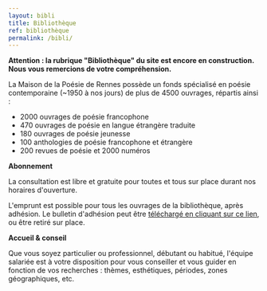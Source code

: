 ```yaml
---
layout: bibli
title: Bibliothèque
ref: bibliothèque
permalink: /bibli/
---
```

**Attention : la rubrique "Bibliothèque" du site est encore en construction. Nous vous remercions de votre compréhension.**

La Maison de la Poésie de Rennes possède un fonds spécialisé en poésie contemporaine (~1950 à nos jours) de plus de 4500 ouvrages, répartis ainsi :

* 2000 ouvrages de poésie francophone
* 470 ouvrages de poésie en langue étrangère traduite
* 180 ouvrages de poésie jeunesse
* 100 anthologies de poésie francophone et étrangère
* 200 revues de poésie et 2000 numéros

**Abonnement**

La consultation est libre et gratuite pour toutes et tous sur place durant nos horaires d'ouverture.

L'emprunt est possible pour tous les ouvrages de la bibliothèque, après adhésion. Le bulletin d'adhésion peut être [téléchargé en cliquant sur ce lien](https://maiporennes.fr/imgs/bulletin-d-adh-sion-2022.pdf)[](https://maiporennes.fr/maison/), ou être retiré sur place.

**Accueil & conseil**

Que vous soyez particulier ou professionnel, débutant ou habitué, l'équipe salariée est à votre disposition pour vous conseiller et vous guider en fonction de vos recherches : thèmes, esthétiques, périodes, zones géographiques, etc.
